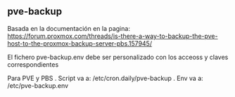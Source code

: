 ## pve-backup

Basada en la documentación en la pagina:  https://forum.proxmox.com/threads/is-there-a-way-to-backup-the-pve-host-to-the-proxmox-backup-server-pbs.157945/

El fichero pve-backup.env debe ser personalizado con los acceoss y claves correspondientes

Para PVE y PBS
. Script va a: /etc/cron.daily/pve-backup
. Env va a:  /etc/pve-backup.env
